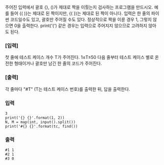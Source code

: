 주어진 입력에서 괄호 {}, ()가 제대로 짝을 이뤘는지 검사하는 프로그램을 만드시오.
예를 들어 {( )}는 제대로 된 짝이지만, {( })는 제대로 된 짝이 아니다. 입력은 한 줄의 파이썬 코드일수도 있고, 괄호만 주어질 수도 있다.
정상적으로 짝을 이룬 경우 1, 그렇지 않으면 0을 출력한다.
print(‘{‘) 같은 경우는 입력으로 주어지지 않으므로 고려하지 않아도 된다.

### [입력]
첫 줄에 테스트 케이스 개수 T가 주어진다.  1≤T≤50
다음 줄부터 테스트 케이스 별로 온전한 형태이거나 괄호만 남긴 한 줄의 코드가 주어진다.

### [출력]
각 줄마다 "#T" (T는 테스트 케이스 번호)를 출력한 뒤, 답을 출력한다.

### 입력
```commandline
3
print('{} {}'.format(1, 2))
N, M = map(int, input().split())
print('#{} {}'.format(tc, find())
```

### 출력
```commandline
#1 1
#2 1
#3 0
```